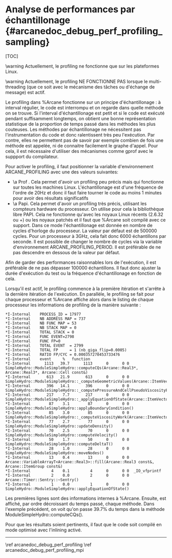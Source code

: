 ﻿# Analyse de performances par échantillonage {#arcanedoc_debug_perf_profiling_sampling}

[TOC]

\warning Actuellement, le profiling ne fonctionne que sur les
plateformes Linux.

\warning Actuellement, le profiling NE FONCTIONNE
PAS lorsque le multi-threading (que ce soit avec le mécanisme des
tâches ou d'échange de message) est actif.

Le profiling dans %Arcane fonctionne sur un principe
d'échantillonage : à interval régulier, le code est interrompu et on
regarde dans quelle méthode on se trouve.  Si l'interval
d'échantillonage est petit et si le code est exécuté pendant
suffisamment longtemps, on obtient une bonne représentation
statistique de la proportion de temps passé dans les méthodes les
plus couteuses. Les méthodes par échantillonage ne nécessitent pas
l'instrumentation du code et donc ralentissent très peu
l'exécution. Par contre, elles ne permettent pas de savoir par
exemple combien de fois une méthode est appelée, ni de connaitre
facilement le graphe d'appel. Pour cela, il est
nécessaire d'utiliser des mécanismes comme gprof avec le suppport du
compilateur.


Pour activer le profiling, il faut positionner la variable
d'environnement ARCANE_PROFILING avec une des valeurs suivantes:
- \a Prof . Cela permet d'avoir un profiling peu précis mais qui fonctionne sur
toutes les machines Linux. L'échantillonage est d'une fréquence de
l'ordre de 20Hz et donc il faut faire tourner le code au moins 1
minutes pour avoir des résultats significatifs
- \a Papi. Cela permet d'avoir un profiling très précis, utilisant
les compteurs hardware du processeur. On utilise pour cela la
bibliothèque libre PAPI. Cela ne fonctionne qu'avec les noyaux Linux
récents (2.6.32 ou +) ou les noyaux patchés et il faut que %Arcane
soit compilé avec ce support. Dans ce mode l'échantillonage est
donnée en nombre de cycles d'horloge du processeur. La valeur par
défaut est de 500000 cycles. Pour un processeur à 3GHz, cela fait
donc 6000 échantillons par seconde. Il est possible de changer le
nombre de cycles via la variable d'environnement
ARCANE_PROFILING_PERIOD. Il est préférable de ne pas descendre en
dessous de la valeur par défaut.

Afin de garder des performances raisonnables lors de l'exécution, il
est préférable de ne pas dépasser 100000 échantillons. Il faut donc
ajuster la durée d'exécution du test ou la fréquence
d'échantillonage en fonction de cela.

Lorsqu'il est actif, le profiling commence à la première itération et s'arrête
à la dernière itération de l'exécution. En parallèle, le profiling se fait
pour chaque processeur et %Arcane affiche alors dans le
listing de chaque processeur les informations de profiling de la manière suivante :

```log
*I-Internal    PROCESS_ID = 17977
*I-Internal    NB ADDRESS MAP = 737
*I-Internal    NB FUNC MAP = 53
*I-Internal    NB STACK MAP = 0
*I-Internal    TOTAL STACK = 0
*I-Internal    FUNC EVENT=2798
*I-Internal    FUNC FP=0
*I-Internal    TOTAL EVENT  = 2799
*I-Internal    TOTAL FP     = 1 (nb_giga_flip=0.0005)
*I-Internal    RATIO FP/CYC = 0.000357270453733476
*I-Internal    event     %   function
*I-Internal      1113   39.7      1113      0      0 0  SimpleHydro::ModuleSimpleHydro::computeCQs(Arcane::Real3*, Arcane::Real3*, Arcane::Cell const&)
*I-Internal       613   21.9       613      0      0 0  SimpleHydro::ModuleSimpleHydro::_computeGeometricValues(Arcane::ItemVectorViewT<Arcane::Cell>)
*I-Internal       396   14.1       396      0      0 0  SimpleHydro::ModuleSimpleHydro::_computePressureAndCellPseudoViscosityForces()
*I-Internal       217    7.7       217      0      0 0  SimpleHydro::ModuleSimpleHydro::_applyEquationOfState(Arcane::ItemVectorViewT<Arcane::Cell>)
*I-Internal        87    3.1        87      0      0 0  SimpleHydro::ModuleSimpleHydro::applyBoundaryCondition()
*I-Internal        85    3.0        85      0      0 0  SimpleHydro::ModuleSimpleHydro::_computeViscosityWork(Arcane::ItemVectorViewT<Arcane::Cell>)
*I-Internal        77    2.7        77      0      0 0  SimpleHydro::ModuleSimpleHydro::updateDensity()
*I-Internal        70    2.5        70      0      0 0  SimpleHydro::ModuleSimpleHydro::computeVelocity()
*I-Internal        50    1.7        50      0      0 0  SimpleHydro::ModuleSimpleHydro::computeDeltaT()
*I-Internal        28    1.0        28      0      0 0  SimpleHydro::ModuleSimpleHydro::moveNodes()
*I-Internal        13    0.4        13      0      0 0  Arcane::VariableArrayT<Arcane::Real3>::fill(Arcane::Real3 const&, Arcane::ItemGroup const&)
*I-Internal         4    0.1         4      0      0 0  _IO_vfprintf
*I-Internal         2    0.0         2      0      0 0  Arcane::Timer::Sentry::~Sentry()
*I-Internal         1    0.0         1      0      0 0  SimpleHydro::ModuleSimpleHydro::applyEquationOfState()
```

Les premières lignes sont des informations internes à %Arcane.
Ensuite, est affiché, par ordre décroissant du temps passé, chaque
méthode. Dans l'exemple précédent, on voit qu'on passe 39.7% du temps
dans la méthode ModuleSimpleHydro::computeCQs().

Pour que les résultats soient pertinents, il faut que le code soit
compilé en mode optimisé avec l'inlining activé.



____

<div class="section_buttons">
<span class="back_section_button">
\ref arcanedoc_debug_perf_profiling
</span>
<span class="next_section_button">
\ref arcanedoc_debug_perf_profiling_mpi
</span>
</div>
